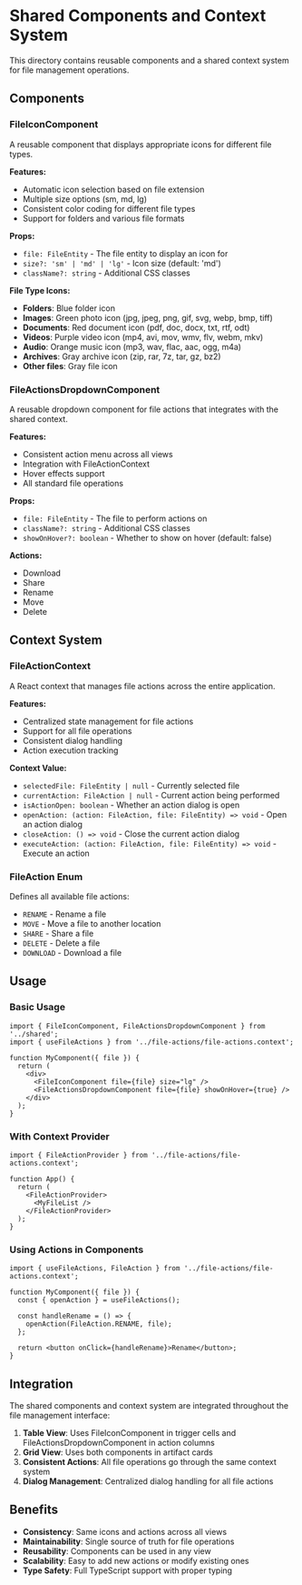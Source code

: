 # Shared Components and Context System

This directory contains reusable components and a shared context system for file management operations.

## Components

### FileIconComponent
A reusable component that displays appropriate icons for different file types.

**Features:**
- Automatic icon selection based on file extension
- Multiple size options (sm, md, lg)
- Consistent color coding for different file types
- Support for folders and various file formats

**Props:**
- `file: FileEntity` - The file entity to display an icon for
- `size?: 'sm' | 'md' | 'lg'` - Icon size (default: 'md')
- `className?: string` - Additional CSS classes

**File Type Icons:**
- **Folders**: Blue folder icon
- **Images**: Green photo icon (jpg, jpeg, png, gif, svg, webp, bmp, tiff)
- **Documents**: Red document icon (pdf, doc, docx, txt, rtf, odt)
- **Videos**: Purple video icon (mp4, avi, mov, wmv, flv, webm, mkv)
- **Audio**: Orange music icon (mp3, wav, flac, aac, ogg, m4a)
- **Archives**: Gray archive icon (zip, rar, 7z, tar, gz, bz2)
- **Other files**: Gray file icon

### FileActionsDropdownComponent
A reusable dropdown component for file actions that integrates with the shared context.

**Features:**
- Consistent action menu across all views
- Integration with FileActionContext
- Hover effects support
- All standard file operations

**Props:**
- `file: FileEntity` - The file to perform actions on
- `className?: string` - Additional CSS classes
- `showOnHover?: boolean` - Whether to show on hover (default: false)

**Actions:**
- Download
- Share
- Rename
- Move
- Delete

## Context System

### FileActionContext
A React context that manages file actions across the entire application.

**Features:**
- Centralized state management for file actions
- Support for all file operations
- Consistent dialog handling
- Action execution tracking

**Context Value:**
- `selectedFile: FileEntity | null` - Currently selected file
- `currentAction: FileAction | null` - Current action being performed
- `isActionOpen: boolean` - Whether an action dialog is open
- `openAction: (action: FileAction, file: FileEntity) => void` - Open an action dialog
- `closeAction: () => void` - Close the current action dialog
- `executeAction: (action: FileAction, file: FileEntity) => void` - Execute an action

### FileAction Enum
Defines all available file actions:
- `RENAME` - Rename a file
- `MOVE` - Move a file to another location
- `SHARE` - Share a file
- `DELETE` - Delete a file
- `DOWNLOAD` - Download a file

## Usage

### Basic Usage
```tsx
import { FileIconComponent, FileActionsDropdownComponent } from '../shared';
import { useFileActions } from '../file-actions/file-actions.context';

function MyComponent({ file }) {
  return (
    <div>
      <FileIconComponent file={file} size="lg" />
      <FileActionsDropdownComponent file={file} showOnHover={true} />
    </div>
  );
}
```

### With Context Provider
```tsx
import { FileActionProvider } from '../file-actions/file-actions.context';

function App() {
  return (
    <FileActionProvider>
      <MyFileList />
    </FileActionProvider>
  );
}
```

### Using Actions in Components
```tsx
import { useFileActions, FileAction } from '../file-actions/file-actions.context';

function MyComponent({ file }) {
  const { openAction } = useFileActions();

  const handleRename = () => {
    openAction(FileAction.RENAME, file);
  };

  return <button onClick={handleRename}>Rename</button>;
}
```

## Integration

The shared components and context system are integrated throughout the file management interface:

1. **Table View**: Uses FileIconComponent in trigger cells and FileActionsDropdownComponent in action columns
2. **Grid View**: Uses both components in artifact cards
3. **Consistent Actions**: All file operations go through the same context system
4. **Dialog Management**: Centralized dialog handling for all file actions

## Benefits

- **Consistency**: Same icons and actions across all views
- **Maintainability**: Single source of truth for file operations
- **Reusability**: Components can be used in any view
- **Scalability**: Easy to add new actions or modify existing ones
- **Type Safety**: Full TypeScript support with proper typing
